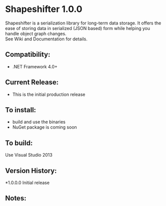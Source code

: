 Shapeshifter 1.0.0
============
Shapeshifter is a serialization library for long-term data storage. 
It offers the ease of storing data in serialized (JSON based) form while helping you handle object graph changes.    
See Wiki and Documentation for details.

Compatibility:
---
  - .NET Framework 4.0+

Current Release:
---
  - This is the initial production release 

To install:
---
  - build and use the binaries
  - NuGet package is coming soon

To build:
---
Use Visual Studio 2013

Version History:
---
 *1.0.0.0 Initial release

Notes:
---

